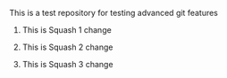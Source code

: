 This is a test repository for testing advanced git features

1. This is Squash 1 change

2. This is Squash 2 change

3. This is Squash 3 change
